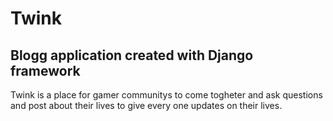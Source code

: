 # Twink
## Blogg application created with Django framework
Twink is a place for gamer communitys to come togheter and ask questions and post about their lives to give every one updates on their lives.
